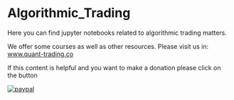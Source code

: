 # Algorithmic_Trading

Here you can find jupyter notebooks related to algorithmic trading matters. 

We offer some courses as well as other resources. Please visit us in: www.quant-trading.co

If this content is helpful and you want to make a donation please click on the button

[![paypal](https://www.paypalobjects.com/en_US/i/btn/btn_donateCC_LG.gif)](https://www.paypal.com/cgi-bin/webscr?cmd=_s-xclick&hosted_button_id=29CVY97MEQ9BY)
